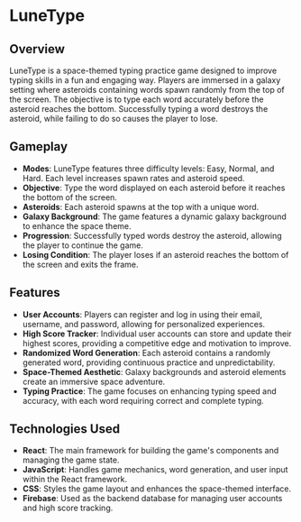 # LuneType

## Overview

LuneType is a space-themed typing practice game designed to improve typing skills in a fun and engaging way. Players are immersed in a galaxy setting where asteroids containing words spawn randomly from the top of the screen. The objective is to type each word accurately before the asteroid reaches the bottom. Successfully typing a word destroys the asteroid, while failing to do so causes the player to lose.

## Gameplay

- **Modes**: LuneType features three difficulty levels: Easy, Normal, and Hard. Each level increases spawn rates and asteroid speed.
- **Objective**: Type the word displayed on each asteroid before it reaches the bottom of the screen.
- **Asteroids**: Each asteroid spawns at the top with a unique word.
- **Galaxy Background**: The game features a dynamic galaxy background to enhance the space theme.
- **Progression**: Successfully typed words destroy the asteroid, allowing the player to continue the game.
- **Losing Condition**: The player loses if an asteroid reaches the bottom of the screen and exits the frame.

## Features

- **User Accounts**: Players can register and log in using their email, username, and password, allowing for personalized experiences.
- **High Score Tracker**: Individual user accounts can store and update their highest scores, providing a competitive edge and motivation to improve.
- **Randomized Word Generation**: Each asteroid contains a randomly generated word, providing continuous practice and unpredictability.
- **Space-Themed Aesthetic**: Galaxy backgrounds and asteroid elements create an immersive space adventure.
- **Typing Practice**: The game focuses on enhancing typing speed and accuracy, with each word requiring correct and complete typing.

## Technologies Used

- **React**: The main framework for building the game's components and managing the game state.
- **JavaScript**: Handles game mechanics, word generation, and user input within the React framework.
- **CSS**: Styles the game layout and enhances the space-themed interface.
- **Firebase**: Used as the backend database for managing user accounts and high score tracking.
